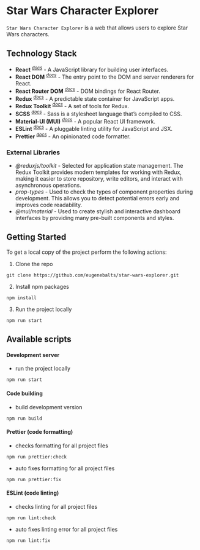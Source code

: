 # Star Wars Character Explorer

`Star Wars Character Explorer` is a web that allows users to explore Star Wars characters.

## Technology Stack

- **React** <sup>_[docs](https://legacy.reactjs.org/docs/getting-started.html)_</sup> - A JavaScript library for building user interfaces.
- **React DOM** <sup>_[docs](https://legacy.reactjs.org/docs/react-dom.html)_</sup> - The entry point to the DOM and server renderers for React.
- **React Router DOM** <sup>_[docs](https://reactrouter.com/en/6.21.2)_</sup> - DOM bindings for React Router. 
- **Redux** <sup>_[docs](https://redux.js.org/introduction/getting-started)_</sup> -  A predictable state container for JavaScript apps.
- **Redux Toolkit** <sup>_[docs](https://redux-toolkit.js.org/introduction/getting-started)_</sup> - A set of tools for Redux.
- **SCSS** <sup>_[docs](https://sass-lang.com/documentation/)_</sup> - Sass is a stylesheet language that’s compiled to CSS.
- **Material-UI (MUI)** <sup>_[docs](https://mui.com/material-ui/getting-started/)_</sup> -  A popular React UI framework.
- **ESLint** <sup>_[docs](https://eslint.org/docs/latest/)_</sup> - A pluggable linting utility for JavaScript and JSX.
- **Prettier** <sup>_[docs](https://prettier.io/docs/en/)_</sup> - An opinionated code formatter.


### External Libraries

- *@reduxjs/toolkit* - Selected for application state management. The Redux Toolkit provides modern templates for working with Redux, making it easier to store repository, write editors, and interact with asynchronous operations.
- *prop-types* - Used to check the types of component properties during development. This allows you to detect potential errors early and improves code readability.
- *@mui/material* - Used to create stylish and interactive dashboard interfaces by providing many pre-built components and styles.

## Getting Started

To get a local copy of the project perform the following actions:

1. Clone the repo

```
git clone https://github.com/eugenebalts/star-wars-explorer.git
```

2. Install npm packages

```
npm install
```

3. Run the project locally

```
npm run start
```

## Available scripts

#### Development server

- run the project locally

```
npm run start
```

#### Code building

- build development version

```
npm run build
```

#### Prettier (code formatting)

- сhecks formatting for all project files

```
npm run prettier:check
```

- auto fixes formatting for all project files

```
npm run prettier:fix
```

#### ESLint (code linting)

- checks linting for all project files

```
npm run lint:check
```

- auto fixes linting error for all project files

```
npm run lint:fix
```
